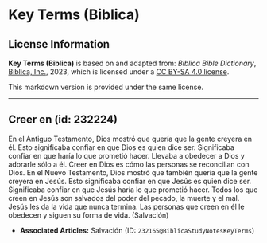 # Key Terms (Biblica)

## License Information

**Key Terms (Biblica)** is based on and adapted from: _Biblica Bible Dictionary_, [Biblica, Inc.](https://www.biblica.com/), 2023, which is licensed under a [CC BY-SA 4.0 license](https://creativecommons.org/licenses/by-sa/4.0/legalcode.en).

This markdown version is provided under the same license.



--------------------------------

## Creer en (id: 232224)

En el Antiguo Testamento, Dios mostró que quería que la gente creyera en él. Esto significaba confiar en que Dios es quien dice ser. Significaba confiar en que haría lo que prometió hacer. Llevaba a obedecer a Dios y adorarle sólo a él. Creer en Dios es cómo las personas se reconcilian con Dios. En el Nuevo Testamento, Dios mostró que también quería que la gente creyera en Jesús. Esto significaba confiar en que Jesús es quien dice ser. Significaba confiar en que Jesús haría lo que prometió hacer. Todos los que creen en Jesús son salvados del poder del pecado, la muerte y el mal. Jesús les da la vida que nunca termina. Las personas que creen en él le obedecen y siguen su forma de vida. (Salvación)

* **Associated Articles:** Salvación (ID: `232165@BiblicaStudyNotesKeyTerms`)

